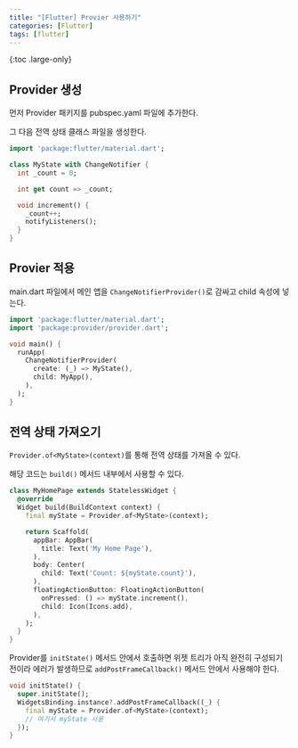 ```yaml
---
title: "[Flutter] Provier 사용하기"
categories: [Flutter]
tags: [flutter]
---
```


{:toc .large-only}

## Provider 생성

먼저 Provider 패키지를 pubspec.yaml 파일에 추가한다.

그 다음 전역 상태 클래스 파일을 생성한다.

```dart
import 'package:flutter/material.dart';

class MyState with ChangeNotifier {
  int _count = 0;

  int get count => _count;

  void increment() {
    _count++;
    notifyListeners();
  }
}
```

## Provier 적용

main.dart 파일에서 메인 앱을 `ChangeNotifierProvider()`로 감싸고 child 속성에 넣는다.

```dart
import 'package:flutter/material.dart';
import 'package:provider/provider.dart';

void main() {
  runApp(
    ChangeNotifierProvider(
      create: (_) => MyState(),
      child: MyApp(),
    ),
  );
}
```

## 전역 상태 가져오기

`Provider.of<MyState>(context)`를 통해 전역 상태를 가져올 수 있다.

해당 코드는 `build()` 메서드 내부에서 사용할 수 있다.

```dart
class MyHomePage extends StatelessWidget {
  @override
  Widget build(BuildContext context) {
    final myState = Provider.of<MyState>(context);

    return Scaffold(
      appBar: AppBar(
        title: Text('My Home Page'),
      ),
      body: Center(
        child: Text('Count: ${myState.count}'),
      ),
      floatingActionButton: FloatingActionButton(
        onPressed: () => myState.increment(),
        child: Icon(Icons.add),
      ),
    );
  }
}
```

Provider를 `initState()` 메서드 안에서 호출하면 위젯 트리가 아직 완전히 구성되기 전이라 에러가 발생하므로 `addPostFrameCallback()` 메서드 안에서 사용해야 한다.

```dart
void initState() {
  super.initState();
  WidgetsBinding.instance?.addPostFrameCallback((_) {
    final myState = Provider.of<MyState>(context);
    // 여기서 myState 사용
  });
}
```
